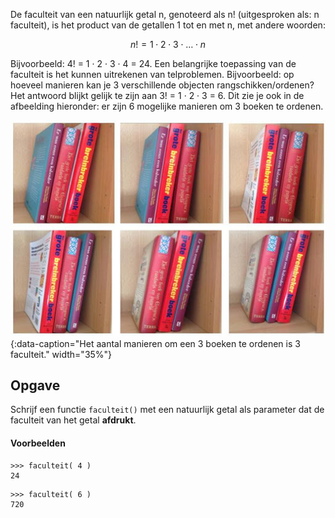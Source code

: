 
De faculteit van een natuurlijk getal n, genoteerd als n! (uitgesproken als: n faculteit), is het product van de getallen 1 tot en met n, met andere woorden:

$$
n! = 1\cdot 2\cdot 3\cdot \ldots \cdot n
$$

Bijvoorbeeld: 4! = 1 · 2 · 3 · 4 = 24. Een belangrijke toepassing van de faculteit is het kunnen uitrekenen van telproblemen. Bijvoorbeeld: op hoeveel manieren kan je 3 verschillende objecten rangschikken/ordenen? Het antwoord blijkt gelijk te zijn aan 3! = 1 · 2 · 3 = 6. Dit zie je ook in de afbeelding hieronder: er zijn 6 mogelijke manieren om 3 boeken te ordenen. 

![Faculteit](media/faculteit.jpg "Faculteit"){:data-caption="Het aantal manieren om een 3 boeken te ordenen is 3 faculteit." width="35%"}

## Opgave
Schrijf een functie `faculteit()` met een natuurlijk getal als parameter dat de faculteit van het getal **afdrukt**.

#### Voorbeelden
```
>>> faculteit( 4 )
24
```

```
>>> faculteit( 6 )
720
```